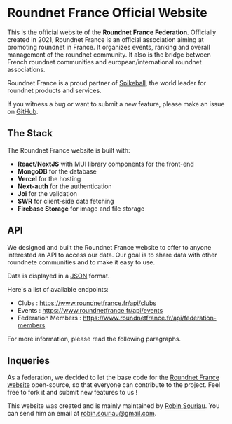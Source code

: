 # Roundnet France Official Website

This is the official website of the **Roundnet France Federation**. Officially created in 2021, Roundnet France is an official association aiming at promoting roundnet in France. It organizes events, ranking and overall management of the roundnet community. It also is the bridge between French roundnet communities and european/international roundnet associations.

Roundnet France is a proud partner of [Spikeball](https://spikeball.com/), the world leader for roundnet products and services.

If you witness a bug or want to submit a new feature, please make an issue on [GitHub](https://github.com/Niborwood/Roundnet-France/issues).

## The Stack

The Roundnet France website is built with:

- **React/NextJS** with MUI library components for the front-end
- **MongoDB** for the database
- **Vercel** for the hosting
- **Next-auth** for the authentication
- **Joi** for the validation
- **SWR** for client-side data fetching
- **Firebase Storage** for image and file storage

## API

We designed and built the Roundnet France website to offer to anyone interested an API to access our data. Our goal is to share data with other roundnete communities and to make it easy to use.

Data is displayed in a [JSON](https://en.wikipedia.org/wiki/JSON) format.

Here's a list of available endpoints:

- Clubs : <https://www.roundnetfrance.fr/api/clubs>
- Events : <https://www.roundnetfrance.fr/api/events>
- Federation Members : <https://www.roundnetfrance.fr/api/federation-members>

For more information, please read the following paragraphs.

## Inqueries

As a federation, we decided to let the base code for the [Roundnet France website](https://www.roundnetfrance.fr/) open-source, so that everyone can contribute to the project. Feel free to fork it and submit new features to us !

This website was created and is mainly maintained by [Robin Souriau](https://github.com/Niborwood). You can send him an email at [robin.souriau@gmail.com](mailto:robin.souriau@gmail.com).
